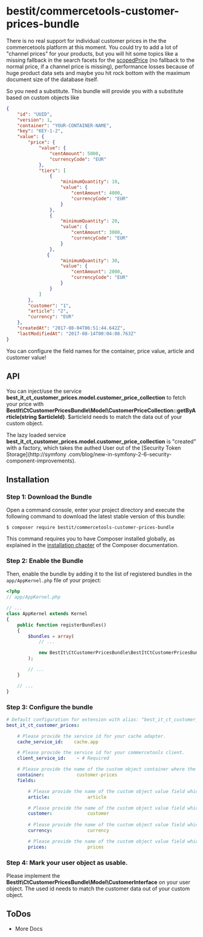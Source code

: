 # bestit/commercetools-customer-prices-bundle 

There is no real support for individual customer prices in the the commercetools platform at this moment. You could try to add a lot of "channel prices" for your products, but you will hit some topics like a missing fallback in the search facets for the [scopedPrice](https://dev.commercetools.com/http-api-projects-products-search.html#filter-by-scoped-price) (no fallback to the normal price, if a channel price is missing), performance losses because of huge product data sets and maybe you hit rock bottom with the maximum document size of the database itself. 

So you need a substitute. This bundle will provide you with a substitute based on custom objects like 

```json
{
    "id": "UUID",
    "version": 1,
    "container": "YOUR-CONTAINER-NAME",
    "key": "KEY-1-2",
    "value": {
        "price": {
            "value": {
                "centAmount": 5000,
                "currencyCode": "EUR"
            },
            "tiers": [
                {
                    "minimumQuantity": 10,
                    "value": {
                        "centAmount": 4000,
                        "currencyCode": "EUR"
                    }
                },
                {
                    "minimumQuantity": 20,
                    "value": {
                        "centAmount": 3000,
                        "currencyCode": "EUR"
                    }
                },
               {
                    "minimumQuantity": 30,
                    "value": {
                        "centAmount": 2000,
                        "currencyCode": "EUR"
                    }
                }
            ]
        },
        "customer": "1",
        "article": "2",
        "currency": "EUR"
    },
    "createdAt": "2017-08-04T06:51:44.642Z",
    "lastModifiedAt": "2017-08-14T00:04:08.763Z"
}
```

You can configure the field names for the container, price value, article and customer value!

## API

You can inject/use the service **best_it_ct_customer_prices.model.customer_price_collection** to fetch your price with **BestIt\CtCustomerPricesBundle\Model\CustomerPriceCollection::getByArticle(string $articleId)**. $articleId needs 
to match the data out of your custom object.

The lazy loaded service **best_it_ct_customer_prices.model.customer_price_collection** is "created" with a factory, 
which takes the authed User out of the [Security Token Storage](http://symfony
.com/blog/new-in-symfony-2-6-security-component-improvements). 

## Installation

### Step 1: Download the Bundle

Open a command console, enter your project directory and execute the
following command to download the latest stable version of this bundle:

```console
$ composer require bestit/commercetools-customer-prices-bundle
```

This command requires you to have Composer installed globally, as explained
in the [installation chapter](https://getcomposer.org/doc/00-intro.md)
of the Composer documentation.

### Step 2: Enable the Bundle

Then, enable the bundle by adding it to the list of registered bundles
in the `app/AppKernel.php` file of your project:

```php
<?php
// app/AppKernel.php

// ...
class AppKernel extends Kernel
{
    public function registerBundles()
    {
        $bundles = array(
            // ...

            new BestIt\CtCustomerPricesBundle\BestItCtCustomerPricesBundle(),
        );

        // ...
    }

    // ...
}
```

### Step 3: Configure the bundle

```yaml
# Default configuration for extension with alias: "best_it_ct_customer_prices"
best_it_ct_customer_prices:

    # Please provide the service id for your cache adapter.
    cache_service_id:    cache.app

    # Please provide the service id for your commercetools client.
    client_service_id:    ~ # Required

    # Please provide the name of the custom object container where the prices are saved.
    container:            customer-prices
    fields:

        # Please provide the name of the custom object value field which saves the article id / number.
        article:              article

        # Please provide the name of the custom object value field which saves the customer id / number.
        customer:             customer
                
        # Please provide the name of the custom object value field which saves the currency.
        currency:             currency

        # Please provide the name of the custom object value field which saves the price object.
        prices:               prices
```

### Step 4: Mark your user object as usable.

Please implement the **BestIt\CtCustomerPricesBundle\Model\CustomerInterface** on your user object. The used id needs
 to match the customer data out of your custom object.
 
## ToDos

* More Docs
